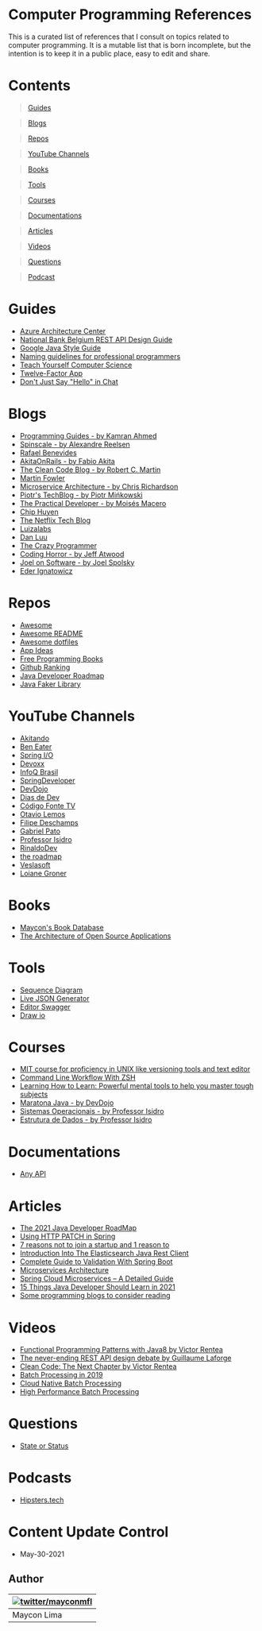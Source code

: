 # Computer Programming References

This is a curated list of references that I consult on topics related to computer programming.
It is a mutable list that is born incomplete, but the intention is to keep it in a public place, easy to edit and share.

# Contents
> [Guides](#guides)

> [Blogs](#blogs)

> [Repos](#repos)

> [YouTube Channels](#youtube-channels)

> [Books](#books)

> [Tools](#tools)

> [Courses](#courses)

> [Documentations](#documentations)

> [Articles](#articles)

> [Videos](#videos)

> [Questions](#questions)

> [Podcast](#podcasts) 

# Guides

- [Azure Architecture Center](https://docs.microsoft.com/pt-br/azure/architecture/)
- [National Bank Belgium REST API Design Guide](https://github.com/NationalBankBelgium/REST-API-Design-Guide/wiki)
- [Google Java Style Guide](https://google.github.io/styleguide/javaguide.html)
- [Naming guidelines for professional programmers](https://hilton.org.uk/presentations/naming-guidelines)
- [Teach Yourself Computer Science](https://teachyourselfcs.com)
- [Twelve-Factor App](https://12factor.net)
- [Don't Just Say "Hello" in Chat](www.nohello.com)

# Blogs

- [Programming Guides - by Kamran Ahmed](https://roadmap.sh/guides)
- [Spinscale - by Alexandre Reelsen](https://spinscale.de/posts/index.html)
- [Rafael Benevides](http://rafabene.com)
- [AkitaOnRails - by Fabio Akita](https://www.akitaonrails.com)
- [The Clean Code Blog - by Robert C. Martin](http://blog.cleancoder.com)
- [Martin Fowler](https://martinfowler.com)
- [Microservice Architecture - by Chris Richardson](https://microservices.io)
- [Piotr's TechBlog - by Piotr Mińkowski](https://piotrminkowski.com)
- [The Practical Developer - by Moisés Macero](https://thepracticaldeveloper.com/home/)
- [Chip Huyen](https://huyenchip.com)
- [The Netflix Tech Blog](https://netflixtechblog.com)
- [Luizalabs](https://medium.com/luizalabs)
- [Dan Luu](https://danluu.com)
- [The Crazy Programmer](https://danluu.com)
- [Coding Horror - by Jeff Atwood](https://blog.codinghorror.com)
- [Joel on Software - by Joel Spolsky](https://www.joelonsoftware.com)
- [Eder Ignatowicz](https://ederign.me)

# Repos

- [Awesome](https://github.com/sindresorhus/awesome)
- [Awesome README](https://github.com/matiassingers/awesome-readme)
- [Awesome dotfiles](https://github.com/webpro/awesome-dotfiles)
- [App Ideas](https://github.com/florinpop17/app-ideas)
- [Free Programming Books](https://github.com/EbookFoundation/free-programming-books)
- [Github Ranking](https://github.com/EvanLi/Github-Ranking)
- [Java Developer Roadmap](https://github.com/s4kibs4mi/java-developer-roadmap)
- [Java Faker Library](https://github.com/DiUS/java-faker)

# YouTube Channels

- [Akitando](https://www.youtube.com/user/AkitaOnRails)
- [Ben Eater](https://www.youtube.com/user/eaterbc)
- [Spring I/O](https://www.youtube.com/c/SpringIOConference/featured)
- [Devoxx](https://www.youtube.com/channel/UCCBVCTuk6uJrN3iFV_3vurg)
- [InfoQ Brasil](https://www.youtube.com/c/InfoQBrasil/videos) 
- [SpringDeveloper](https://www.youtube.com/user/SpringSourceDev)
- [DevDojo](https://www.youtube.com/c/DevDojoBrasil/)
- [Dias de Dev](https://www.youtube.com/channel/UCg1nJKjie4vb8FILBbv3F6A)
- [Código Fonte TV](https://www.youtube.com/user/codigofontetv)
- [Otavio Lemos](https://www.youtube.com/user/OtavioALLemos/videos)
- [Filipe Deschamps ](https://www.youtube.com/channel/UCU5JicSrEM5A63jkJ2QvGYw)
- [Gabriel Pato](https://www.youtube.com/channel/UC70YG2WHVxlOJRng4v-CIFQ)
- [Professor Isidro](https://www.youtube.com/c/ProfessorIsidroVamosProgramar/videos)
- [RinaldoDev](https://www.youtube.com/c/RinaldoDev/videos)
- [the roadmap](https://www.youtube.com/c/theroadmap/videos)
- [Veslasoft](https://www.youtube.com/c/FilipeAlvesdef/videos)
- [Loiane Groner](https://www.youtube.com/c/loianegroner)

# Books

- [Maycon's Book Database](https://www.notion.so/48c3e5c764084e81855cdf016ea88435?v=9507c7f9533045e3babad4839669e3f0)
- [The Architecture of Open Source Applications](http://aosabook.org/en/index.html)

# Tools

- [Sequence Diagram](https://sequencediagram.org)
- [Live JSON Generator](http://www.objgen.com)
- [Editor Swagger](http://editor.swagger.io)
- [Draw io](https://app.diagrams.net)

# Courses

- [MIT course for proficiency in UNIX like versioning tools and text editor](https://missing.csail.mit.edu)
- [Command Line Workflow With ZSH](https://commandlinepoweruser.com)
- [Learning How to Learn: Powerful mental tools to help you master tough subjects](https://www.coursera.org/learn/learning-how-to-learn)
- [Maratona Java - by DevDojo ](https://www.youtube.com/watch?v=kkOSweUhGZM&list=PL62G310vn6nHrMr1tFLNOYP_c73m6nAzL)
- [Sistemas Operacionais - by Professor Isidro](https://www.youtube.com/watch?v=KCiNoYifvW8&list=PLjcmNukBom69P1Is-jIjrs9gUlhBPmnZN)
- [Estrutura de Dados - by Professor Isidro](https://www.youtube.com/watch?v=tujIyo7cMds&list=PLjcmNukBom6_nyEVge9stJLdq-bAeDoWx)

# Documentations

- [Any API](https://any-api.com)

# Articles

- [The 2021 Java Developer RoadMap](https://javarevisited.blogspot.com/2019/10/the-java-developer-roadmap.html#axzz6wILksO5p)
- [Using HTTP PATCH in Spring](https://cassiomolin.com/2019/06/10/using-http-patch-in-spring/)
- [7 reasons not to join a startup and 1 reason to](https://huyenchip.com//2021/02/27/why-not-join-a-startup.html)
- [Introduction Into The Elasticsearch Java Rest Client](https://spinscale.de/posts/2020-04-15-introduction-into-the-elasticsearch-java-rest-client.html)
- [Complete Guide to Validation With Spring Boot](https://reflectoring.io/bean-validation-with-spring-boot/)
- [Microservices Architecture](http://progressivecoder.com/microservices-architecture/)
- [Spring Cloud Microservices – A Detailed Guide](http://progressivecoder.com/spring-cloud-microservices-a-detailed-guide/)
- [15 Things Java Developer Should Learn in 2021](https://medium.com/swlh/10-things-java-developer-should-learn-in-2019-5e0cf388e07f)
- [Some programming blogs to consider reading](https://danluu.com/programming-blogs/)

# Videos

- [Functional Programming Patterns with Java8 by Victor Rentea](https://www.youtube.com/watch?v=YnzisJh-ZNI&t=2s)
- [The never-ending REST API design debate by Guillaume Laforge](https://www.youtube.com/watch?v=48azd2VqtP0&list=LL)
- [Clean Code: The Next Chapter by Victor Rentea](https://www.youtube.com/watch?v=wY_CUkU1zfw)
- [Batch Processing in 2019](https://www.youtube.com/watch?v=bhFBtNiZYYY&feature=youtu.be)
- [Cloud Native Batch Processing](https://www.youtube.com/watch?v=1NZVwv1cmMc&feature=youtu.be)
- [High Performance Batch Processing](https://www.youtube.com/watch?v=J6IPlfm7N6w)


# Questions

- [State or Status](https://softwareengineering.stackexchange.com/questions/219351/state-or-status-when-should-a-variable-name-contain-the-word-state-and-w)

# Podcasts

- [Hipsters.tech](https://hipsters.tech)


# Content Update Control
- May-30-2021


## Author

| [![twitter/mayconmfl](https://pbs.twimg.com/profile_images/1278829423387643904/7fEvIvlg_bigger.jpg)](http://twitter.com/mayconmfl "Follow @mayconmfl on Twitter")  |
|---|
| Maycon Lima |